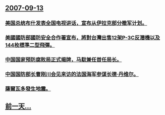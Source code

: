 ## [2007-09-13](/zh/news/2007/09/13/index.md)

### [美国总统布什发表全国电视讲话，宣布从伊拉克部分撤军计划。](/zh/news/2007/09/13/美国总统布什发表全国电视讲话-宣布从伊拉克部分撤军计划.md)
### [美國國防部國防安全合作署宣布，將對台灣出售12架P-3C反潛機以及144枚標準二型飛彈。](/zh/news/2007/09/13/美國國防部國防安全合作署宣布-將對台灣出售12架P-3C反潛機以及144枚標準二型飛彈.md)
### [中国国家预防腐败局正式揭牌，马馼兼任首任局长。](/zh/news/2007/09/13/中国国家预防腐败局正式揭牌-马馼兼任首任局长.md)
### [中国国防部长曹刚川会见来访的法国海军参谋长德·丹维尔。](/zh/news/2007/09/13/中国国防部长曹刚川会见来访的法国海军参谋长德-丹维尔.md)
### [薩爾瓦多發生地震。](/zh/news/2007/09/13/薩爾瓦多發生地震.md)
## [前一天...](/zh/news/2007/09/12/index.md)

